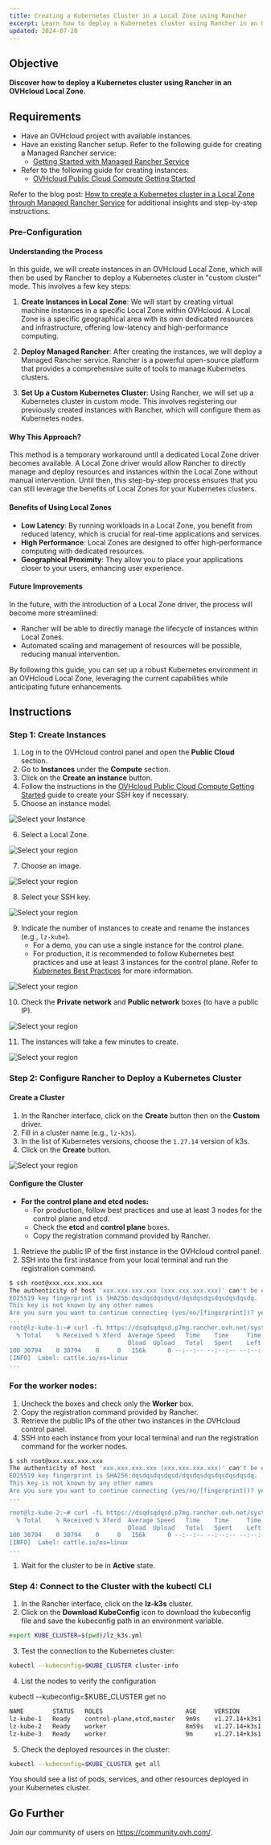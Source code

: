 ```yaml
---
title: Creating a Kubernetes Cluster in a Local Zone using Rancher
excerpt: Learn how to deploy a Kubernetes cluster using Rancher in an OVHcloud Local Zone.
updated: 2024-07-20
---
```

## Objective

**Discover how to deploy a Kubernetes cluster using Rancher in an OVHcloud Local Zone.**

## Requirements

- Have an OVHcloud project with available instances.
- Have an existing Rancher setup. Refer to the following guide for creating a Managed Rancher service:
  - [Getting Started with Managed Rancher Service](/pages/public_cloud/containers_orchestration/managed_rancher_service/getting-started/)
- Refer to the following guide for creating instances:
  - [OVHcloud Public Cloud Compute Getting Started](/pages/public_cloud/compute/public-cloud-first-steps)


Refer to the blog post: [How to create a Kubernetes cluster in a Local Zone through Managed Rancher Service](https://blog.ovhcloud.com/how-to-create-a-kubernetes-cluster-in-a-local-zone-through-managed-rancher-service/) for additional insights and step-by-step instructions.


### Pre-Configuration

#### Understanding the Process

In this guide, we will create instances in an OVHcloud Local Zone, which will then be used by Rancher to deploy a Kubernetes cluster in "custom cluster" mode. This involves a few key steps:

1. **Create Instances in Local Zone**: We will start by creating virtual machine instances in a specific Local Zone within OVHcloud. A Local Zone is a specific geographical area with its own dedicated resources and infrastructure, offering low-latency and high-performance computing.

2. **Deploy Managed Rancher**: After creating the instances, we will deploy a Managed Rancher service. Rancher is a powerful open-source platform that provides a comprehensive suite of tools to manage Kubernetes clusters.

3. **Set Up a Custom Kubernetes Cluster**: Using Rancher, we will set up a Kubernetes cluster in custom mode. This involves registering our previously created instances with Rancher, which will configure them as Kubernetes nodes.

#### Why This Approach?

This method is a temporary workaround until a dedicated Local Zone driver becomes available. A Local Zone driver would allow Rancher to directly manage and deploy resources and instances within the Local Zone without manual intervention. Until then, this step-by-step process ensures that you can still leverage the benefits of Local Zones for your Kubernetes clusters.

#### Benefits of Using Local Zones

- **Low Latency**: By running workloads in a Local Zone, you benefit from reduced latency, which is crucial for real-time applications and services.
- **High Performance**: Local Zones are designed to offer high-performance computing with dedicated resources.
- **Geographical Proximity**: They allow you to place your applications closer to your users, enhancing user experience.

#### Future Improvements

In the future, with the introduction of a Local Zone driver, the process will become more streamlined:
- Rancher will be able to directly manage the lifecycle of instances within Local Zones.
- Automated scaling and management of resources will be possible, reducing manual intervention.

By following this guide, you can set up a robust Kubernetes environment in an OVHcloud Local Zone, leveraging the current capabilities while anticipating future enhancements.

## Instructions

### Step 1: Create Instances

1. Log in to the OVHcloud control panel and open the **Public Cloud** section.
2. Go to **Instances** under the **Compute** section.
3. Click on the **Create an instance** button.
4. Follow the instructions in the [OVHcloud Public Cloud Compute Getting Started](/pages/public_cloud/compute/public-cloud-first-steps) guide to create your SSH key if necessary.
5. Choose an instance model.

![Select your Instance](images/creationmodel.png)

6. Select a Local Zone.

![Select your region](images/regionlocalzone.png)

7. Choose an image.

![Select your region](images/image.png)

8. Select your SSH key.

![Select your region](images/sshnb.png)

9. Indicate the number of instances to create and rename the instances (e.g., `lz-kube`).
    - For a demo, you can use a single instance for the control plane.
    - For production, it is recommended to follow Kubernetes best practices and use at least 3 instances for the control plane. Refer to [Kubernetes Best Practices](https://kubernetes.io/docs/setup/best-practices/) for more information.

![Select your region](images/nbinstance.png)

10. Check the **Private network** and **Public network** boxes (to have a public IP).

![Select your region](images/networkconfig.png)

11. The instances will take a few minutes to create.

![Select your region](images/instancepret.png)

### Step 2: Configure Rancher to Deploy a Kubernetes Cluster

#### Create a Cluster

1. In the Rancher interface, click on the **Create** button then on the **Custom** driver.
2. Fill in a cluster name (e.g., `lz-k3s`).
3. In the list of Kubernetes versions, choose the `1.27.14` version of k3s.
4. Click on the **Create** button.

![Select your region](images/customCluster.png)

#### Configure the Cluster

- **For the control plane and etcd nodes:**
  - For production, follow best practices and use at least 3 nodes for the control plane and etcd.
  - Check the **etcd** and **control plane** boxes.
  - Copy the registration command provided by Rancher.

1. Retrieve the public IP of the first instance in the OVHcloud control panel.
2. SSH into the first instance from your local terminal and run the registration command.


```bash
$ ssh root@xxx.xxx.xxx.xxx
The authenticity of host 'xxx.xxx.xxx.xxx (xxx.xxx.xxx.xxx)' can't be established.
ED25519 key fingerprint is SHA256:dqsdqsdqsdqsd/dqsdqsdqsdqsdqsdqsdq.
This key is not known by any other names
Are you sure you want to continue connecting (yes/no/[fingerprint])? yes
...
root@lz-kube-1:~# curl -fL https://dsqdsqdqsd.p7mg.rancher.ovh.net/system-agent-install.sh | sudo sh -s - --server https://dsqdsqdqsd.p7mg.rancher.ovh.net --label 'cattle.io/os=linux' --token kbv5k48vc8thhgqqhmtd8tn55qtlpgw7jp4llm4m4tvnp9sznscmpf --etcd --controlplane
  % Total    % Received % Xferd  Average Speed   Time    Time     Time  Current
                                 Dload  Upload   Total   Spent    Left  Speed
100 30794    0 30794    0     0   156k      0 --:--:-- --:--:-- --:--:--  157k
[INFO]  Label: cattle.io/os=linux
...

```

### For the worker nodes:

1. Uncheck the boxes and check only the **Worker** box.
2. Copy the registration command provided by Rancher.
3. Retrieve the public IPs of the other two instances in the OVHcloud control panel.
4. SSH into each instance from your local terminal and run the registration command for the worker nodes.

```bash
$ ssh root@xxx.xxx.xxx.xxx
The authenticity of host 'xxx.xxx.xxx.xxx (xxx.xxx.xxx.xxx)' can't be established.
ED25519 key fingerprint is SHA256:dqsdqsdqsdqsd/dqsdqsdqsdqsdqsdqsdq.
This key is not known by any other names
Are you sure you want to continue connecting (yes/no/[fingerprint])? yes
...

root@lz-kube-2:~# curl -fL https://dsqdsqdqsd.p7mg.rancher.ovh.net/system-agent-install.sh | sudo sh -s - --server https://dsqdsqdqsd.p7mg.rancher.ovh.net --label 'cattle.io/os=linux' --token kbv5k48vc8thhgqqhmtd8tn55qtlpgw7jp4llm4m4tvnp9sznscmpf --worker
  % Total    % Received % Xferd  Average Speed   Time    Time     Time  Current
                                 Dload  Upload   Total   Spent    Left  Speed
100 30794    0 30794    0     0   156k      0 --:--:-- --:--:-- --:--:--  157k
[INFO]  Label: cattle.io/os=linux
...
```
1. Wait for the cluster to be in **Active** state.

### Step 4: Connect to the Cluster with the kubectl CLI

1. In the Rancher interface, click on the **lz-k3s** cluster.
2. Click on the **Download KubeConfig** icon to download the kubeconfig file and save the kubeconfig path in an environment variable.

```bash
export KUBE_CLUSTER=$(pwd)/lz_k3s.yml
```

3. Test the connection to the Kubernetes cluster:

```bash
kubectl --kubeconfig=$KUBE_CLUSTER cluster-info
```
4. List the nodes to verify the configuration

kubectl --kubeconfig=$KUBE_CLUSTER get no


```bash
NAME        STATUS   ROLES                       AGE     VERSION
lz-kube-1   Ready    control-plane,etcd,master   9m9s    v1.27.14+k3s1
lz-kube-2   Ready    worker                      8m59s   v1.27.14+k3s1
lz-kube-3   Ready    worker                      9m      v1.27.14+k3s1
```
5. Check the deployed resources in the cluster:

```bash
kubectl --kubeconfig=$KUBE_CLUSTER get all
```

You should see a list of pods, services, and other resources deployed in your Kubernetes cluster.

## Go Further

Join our community of users on <https://community.ovh.com/>.

